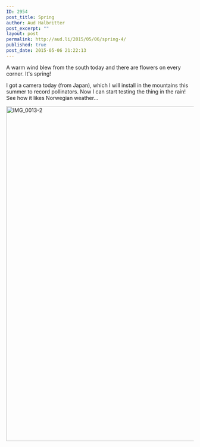 ```yaml
---
ID: 2954
post_title: Spring
author: Aud Halbritter
post_excerpt: ""
layout: post
permalink: http://aud.li/2015/05/06/spring-4/
published: true
post_date: 2015-05-06 21:22:13
---
```

A warm wind blew from the south today and there are flowers on every corner. It's spring!

I got a camera today (from Japan), which I will install in the mountains this summer to record pollinators. Now I can start testing the thing in the rain! See how it likes Norwegian weather...

<a href="http://aud.li/wp-content/uploads/2015/05/IMG_0013-2.jpg"><img class="alignnone size-full wp-image-2959" src="http://aud.li/wp-content/uploads/2015/05/IMG_0013-2.jpg" alt="IMG_0013-2" width="1200" height="900" /></a>